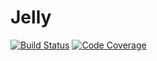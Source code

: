 # Jelly

[![Build Status](https://github.com/1ma/jelly/workflows/.github/workflows/phpunit.yml/badge.svg)](https://github.com/1ma/jelly/actions)
[![Code Coverage](https://scrutinizer-ci.com/g/1ma/jelly/badges/coverage.png?b=master)](https://scrutinizer-ci.com/g/1ma/jelly/?branch=master)
